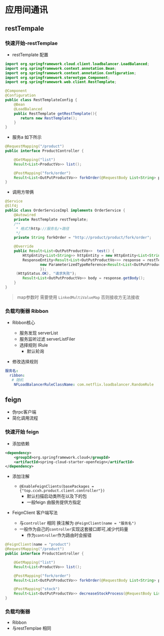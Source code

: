 # 应用间通讯

## restTempale

### 快速开始-restTemplae

- restTemplate 配置

```java
import org.springframework.cloud.client.loadbalancer.LoadBalanced;
import org.springframework.context.annotation.Bean;
import org.springframework.context.annotation.Configuration;
import org.springframework.stereotype.Component;
import org.springframework.web.client.RestTemplate;

@Component
@Configuration
public class RestTemplateConfig {
    @Bean
    @LoadBalanced
    public RestTemplate getRestTemplate(){
       return new RestTemplate();
    }
}
```

- 服务a 如下所示

```java
@RequestMapping("/product")
public interface ProductController {

    @GetMapping("list")
    Result<List<ProductVo>> list();

    @PostMapping("fork/order")
    Result<List<OutPutProductVo>> forkOrder(@RequestBody List<String> productIds);
}
```

- 调用方带俩

```java
@Service
@Slf4j
public class OrderServiceImpl implements OrderService {
    @Autowired
    private RestTemplate restTemplate;
    /**
     * 格式为http://服务名/+路径
     */
    private String forkOrder = "http://product/product/fork/order";

    @Override
    public Result<List<OutPutProductVo>>  test() {
        HttpEntity<List<String>> httpEntity = new HttpEntity<List<String>>(Arrays.asList("1","2"), null);
        ResponseEntity<Result<List<OutPutProductVo>>> response = restTemplate.exchange(forkOrder, HttpMethod.POST, httpEntity,
                new ParameterizedTypeReference<Result<List<OutPutProductVo>>>() {
                });
     (HttpStatus.OK), "请求失败");
        Result<List<OutPutProductVo>> body = response.getBody();
    }
}

```

> map参数时 需要使用 `LinkedMultiValueMap` 否则接收方无法接收

### 负载均衡器 Ribbon

- Ribbon核心
  - 服务发现 serverList
  - 服务监听过滤 serverListFiler
  - 选择规则 IRule
    - 默认轮询

- 修改选择规则

```yml
服务名:
  ribbon:
   # 随机
    NFLoadBalancerRuleClassName: com.netflix.loadbalancer.RandomRule
```

## feign

- 伪rpc客户端
- 简化调用流程

### 快速开始 feign

- 添加依赖

```xml
<dependency>
    <groupId>org.springframework.cloud</groupId>
    <artifactId>spring-cloud-starter-openfeign</artifactId>
</dependency>

```

- 添加注解
  - `@EnableFeignClients(basePackages = {"top.ccxh.product.client.controller"})`
    - 默认扫描启动类所在以及下的包
    - 一般feign 由服务提供方指定

- FeignClient 客户端写法
  - 与`controller` 相同 换注解为 `@FeignClient(name = "服务名")`
  - 一般作为自己的`controller`实现这套接口即可,减少代码量
    - 作为`controller`作为路由时会报错

```java
@FeignClient(name = "product")
@RequestMapping("/product")
public interface ProductController {

    @GetMapping("list")
    Result<List<ProductVo>> list();

    @PostMapping("fork/order")
    Result<List<OutPutProductVo>> forkOrder(@RequestBody List<String> productIds);

    @PostMapping("stock")
    Result<List<OutPutProductVo>> decreaseStockProcess(@RequestBody List<InOrderStockeVo> inOrderStockeVos);
}

```

### 负载均衡器

- Ribbon
- 与restTemplae 相同